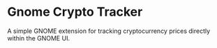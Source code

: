 # Gnome Crypto Tracker

A simple GNOME extension for tracking cryptocurrency prices directly within the GNOME UI.
